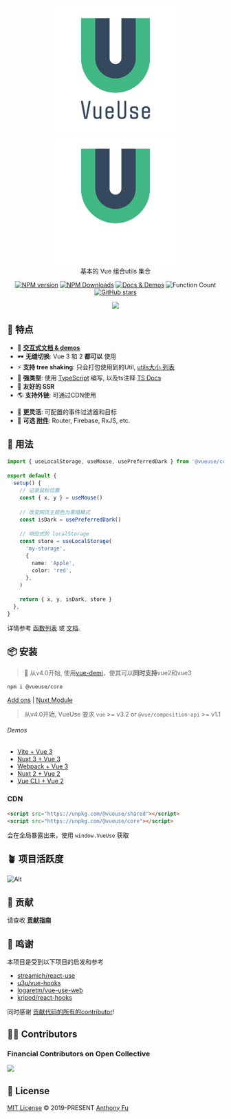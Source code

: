 <p align="center">
<a href="https://github.com/vueuse/vueuse#gh-light-mode-only">
  <img src="https://raw.githubusercontent.com/vueuse/vueuse/main/packages/public/logo-vertical.png#gh-light-mode-only" alt="VueUse - Collection of essential Vue Composition Utilities" width="300">
</a>
<a href="https://github.com/vueuse/vueuse#gh-dark-mode-only">
  <img src="https://raw.githubusercontent.com/vueuse/vueuse/main/packages/public/logo-vertical-dark.png#gh-dark-mode-only" alt="VueUse - Collection of essential Vue Composition Utilities" width="300">
</a>
<br>
基本的 Vue 组合utils 集合
</p>

<p align="center">
<a href="https://www.npmjs.com/package/@vueuse/core" target="__blank"><img src="https://img.shields.io/npm/v/@vueuse/core?color=a1b858&label=" alt="NPM version"></a>
<a href="https://www.npmjs.com/package/@vueuse/core" target="__blank"><img alt="NPM Downloads" src="https://img.shields.io/npm/dm/@vueuse/core?color=50a36f&label="></a>
<a href="https://vueuse.org" target="__blank"><img src="https://img.shields.io/static/v1?label=&message=docs%20%26%20demos&color=1e8a7a" alt="Docs & Demos"></a>
<img alt="Function Count" src="https://vueuse.org/badge-function-count.svg">
<br>
<a href="https://github.com/vueuse/vueuse" target="__blank"><img alt="GitHub stars" src="https://img.shields.io/github/stars/vueuse/vueuse?style=social"></a>
</p>

<p align="center">
  <a href="https://cdn.jsdelivr.net/gh/antfu/static/sponsors.svg">
    <img src='https://cdn.jsdelivr.net/gh/antfu/static/sponsors.svg'>
  </a>
</p>

## 🚀 特点

- 🎪 [**交互式文档 & demos**](https://vueuse.org)
- 🕶 **无缝切换**:  Vue 3 和 2  **都可以** 使用
- ⚡ **支持 tree shaking**: 只会打包使用到的Util, [utils大小 列表](https://vueuse.org/export-size)
- 🦾 **强类型**: 使用 [TypeScript](https://www.typescriptlang.org/) 编写, 以及ts注释 [TS Docs](https://github.com/microsoft/tsdoc)
- 🔋 **友好的 SSR**
- 🌎 **支持外链**: 可通过CDN使用
<!-- @TODO 待确认 原文：Configurable event filters and targets -->
- 🔩 **更灵活**: 可配置的事件过滤器和目标
- 🔌 **可选 [附件](https://vueuse.org/add-ons)**: Router, Firebase, RxJS, etc.

## 🦄 用法

```ts
import { useLocalStorage, useMouse, usePreferredDark } from '@vueuse/core'

export default {
  setup() {
    // 记录鼠标位置
    const { x, y } = useMouse()

    // 改变网页主题色为黑暗模式
    const isDark = usePreferredDark()

    // 响应式的 localStorage
    const store = useLocalStorage(
      'my-storage',
      {
        name: 'Apple',
        color: 'red',
      },
    )

    return { x, y, isDark, store }
  },
}
```

详情参考 [函数列表](https://vueuse.org/functions) 或 [文档](https://vueuse.org/).

## 📦 安装

> 🎩 从v4.0开始, 使用[vue-demi](https://github.com/vueuse/vue-demi)，使其可以**同时支持**vue2和vue3

```bash
npm i @vueuse/core
```

[Add ons](https://vueuse.org/add-ons.html) | [Nuxt Module](https://vueuse.org/guide/index.html#nuxt)

> 从v4.0开始, VueUse 要求 `vue` >= v3.2 or `@vue/composition-api` >= v1.1

###### Demos

- [Vite + Vue 3](https://github.com/vueuse/vueuse-vite-starter)
- [Nuxt 3 + Vue 3](https://github.com/antfu/vitesse-nuxt3)
- [Webpack + Vue 3](https://github.com/vueuse/vueuse-vue3-example)
- [Nuxt 2 + Vue 2](https://github.com/antfu/vitesse-nuxt-bridge)
- [Vue CLI + Vue 2](https://github.com/vueuse/vueuse-vue2-example)

### CDN

```html
<script src="https://unpkg.com/@vueuse/shared"></script>
<script src="https://unpkg.com/@vueuse/core"></script>
```

会在全局暴露出来，使用 `window.VueUse` 获取

## 🪴 项目活跃度

![Alt](https://repobeats.axiom.co/api/embed/a406ba7461a6a087dbdb14d4395046c948d44c51.svg "Repobeats分析图像")

## 🧱 贡献

请查收 [**贡献指南**](https://vueuse.org/contributing)

## 🌸 鸣谢

本项目是受到以下项目的启发和参考

- [streamich/react-use](https://github.com/streamich/react-use)
- [u3u/vue-hooks](https://github.com/u3u/vue-hooks)
- [logaretm/vue-use-web](https://github.com/logaretm/vue-use-web)
- [kripod/react-hooks](https://github.com/kripod/react-hooks)

同时感谢 [贡献代码的所有的contributor](https://github.com/vueuse/vueuse/graphs/contributors)!

## 👨‍🚀 Contributors

### Financial Contributors on Open Collective

<a href="https://opencollective.com/vueuse"><img src="https://opencollective.com/vueuse/individuals.svg?width=890"></a>

## 📄 License

[MIT License](https://github.com/vueuse/vueuse/blob/main/LICENSE) © 2019-PRESENT [Anthony Fu](https://github.com/antfu)
